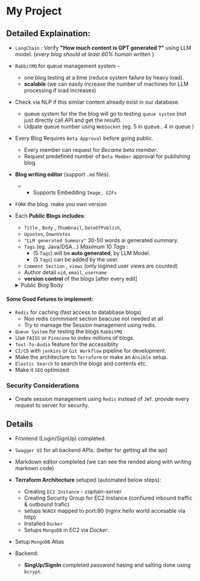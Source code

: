 # My Project
## Detailed Explaination: 
-  `LangChain` : Verify **"How much content is GPT generated ?"**  using LLM model. (*every blog should at least 60% human written* )
- `RabbitMQ`  for  queue management system - 
	- one blog testing at a time (reduce system failure by heavy load). 
	- **scalable** (we can easily increase the number of machines for LLM processing if load increases)
- Check via NLP if this similar content already exist in our database.
    - queue system for the the blog will go to testing `queue system` (not just directly call API and get the result). 
    - Udpate queue number using `WebSocket`  (eg. 5 in queue.. 4 in queue )
- Every Blog Requires `Beta Approval` before going public.
    - Every member can request for *Became beta member*.
    - Request predefined number of  `Beta Member` approval for publishing blog.
- **Blog writing editor** (support `.md` files).
	- - Supports Embedding `Image, GIFs`
- `FORK` the blog. make you own version
- Each  **Public Blogs includes**: 
	-    `Title` ,  `Body` ,  `Thumbnail`, `DateOfPublish`,  
	-  `Upvotes`, `DownVotes`
	- `"LLM generated Summary"`  30-50 words ai generated summary. 
	-  `Tags` (eg. Java/DSA...) *Maximum 10 Tags* : 
		-  (5 `Tags`) will be **auto generated**, by LLM Model. 
		-  (5 `Tags`) can be added by the user.
	-  `Comment Section` ,  `views` (only logined user views are counted)
	-  Author detail  `uid`, `email`, `username` 
	-  **version control** of the blogs [after every edit]  
	<details>
			<summary> Public Blog Body </summary>

	```
	{
		"author": "username", 
		"upvotes": 10, 
		"downvotes": 4, 
		"blogID": "1231123123123"
		"blog": [	# list of every blog version
					{
						"version" : 1, 
						"title": "This is something blog title..."'
						"body": "The body text in form of the marddown text."
						"summary" : "This is ai generated summary...", 
						"userDefinedTags" : ["tag1", "tag2", "tag3", "tag4", "tag5"]
						"generatedTags" : ["tag1", "tag2", "tag3", "tag4", "tag5"], 
						"dataOfPublish": "29-SEP-2024"
					}, 
					{
						"version" : 2, 
						"title": "This is new something blog title..."
						. 
						"dataOfPublish": "31-SEP-2024"
					}, 
				.
				.
		]
		"comments" : [
				{
						"username": "username"
						"timeOfPublish":  "2-OCT-2024"
						"body": "This is comment by a user"  
						"upvote": 10, 
						"downvote": 2
				}, 
				. 
		]
	}
	```
	</details>




#### Some Good Fetures to implement:
- `Redis` for caching (fast access to databbase blogs)
    - Non redis commment section beacuse not needed at all
    - Try to mamage the Session management using redis.
- `Queue System` for testing the blogs  `RabbitMQ`  
- Use `FAISS` or `Pinecone` to index millions of blogs.
- `Text-To-Audio`  feature for the accessiblity 
- `CI/CD` with `jenkins` or `Git Workflow` pipeline for development.
- Make the architecture to `Terraform` or make an `Ansible` setup. 
- `Elastic Search` to search the blogs and contents etc.
- Make it `SEO` optimized 

### Security Considerations
- Create session management using `Redis` instead  of `JWT`.  provide every request to server for security. 

## Details 
- Frontend (Login/SignUp) completed.
- `Swagger UI` for all backend APIs. (better for getting all the api)
- Markdown editor completed (we can see the rended along with writing markown code)	
- **Terraform Architecture** setuped (automated below steps): 
    - Creating `EC2 Instance` - *captain-server*
    - Creating Security Group for EC2 Instance (confiured inbound traffic & outbound trafic)
    - setups `NGNIX` mapped to port:80 (nginx hello world accesable via http)
    - Installed  `Docker` 
	- Setups `MongoDB` in EC2 via *Docker*. 
- Setup `MongoDB` Atlas 

- Backend: 
	- **SingUp/SignIn** completed password hasing and salting done using  `bcrypt`. 